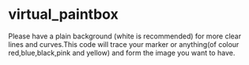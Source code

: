 # virtual_paintbox
Please have a plain background (white is recommended) for more clear lines and curves.This code will trace your marker or anything(of colour red,blue,black,pink and yellow) and form the image you want to have.
